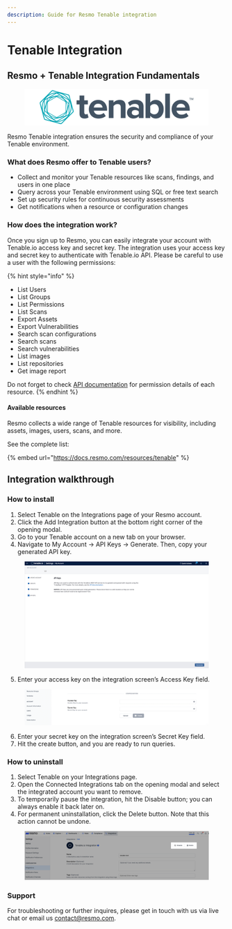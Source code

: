 ```yaml
---
description: Guide for Resmo Tenable integration
---
```


# Tenable Integration

## Resmo + Tenable Integration Fundamentals

<figure><img src="../.gitbook/assets/teanble-logo.png" alt=""><figcaption></figcaption></figure>

Resmo Tenable integration ensures the security and compliance of your Tenable environment.

### What does Resmo offer to Tenable users?

* Collect and monitor your Tenable resources like scans, findings, and users in one place
* Query across your Tenable environment using SQL or free text search
* Set up security rules for continuous security assessments
* Get notifications when a resource or configuration changes

### How does the integration work?

Once you sign up to Resmo, you can easily integrate your account with Tenable.io access key and secret key. The integration uses your access key and secret key to authenticate with Tenable.io API. Please be careful to use a user with the following permissions:

{% hint style="info" %}
* List Users
* List Groups
* List Permissions
* List Scans
* Export Assets
* Export Vulnerabilities
* Search scan configurations
* Search scans
* Search vulnerabilities
* List images
* List repositories
* Get image report

Do not forget to check [API documentation](https://developer.tenable.com/reference/navigate) for permission details of each resource.
{% endhint %}

#### Available resources

Resmo collects a wide range of Tenable resources for visibility, including assets, images, users, scans, and more.

See the complete list:

{% embed url="https://docs.resmo.com/resources/tenable" %}

## Integration walkthrough

### How to install

1. Select Tenable on the Integrations page of your Resmo account.
2. Click the Add Integration button at the bottom right corner of the opening modal.
3. Go to your Tenable account on a new tab on your browser.&#x20;
4. Navigate to My Account -> API Keys -> Generate. Then, copy your generated API key.

<figure><img src="../.gitbook/assets/tenable-api-key.png" alt=""><figcaption></figcaption></figure>

5. Enter your access key on the integration screen’s Access Key field.

<figure><img src="../.gitbook/assets/tenable-integration-configuration (1).png" alt=""><figcaption></figcaption></figure>

6. Enter your secret key on the integration screen’s Secret Key field.
7. Hit the create button, and you are ready to run queries.

### How to uninstall

1. Select Tenable on your Integrations page.
2. Open the Connected Integrations tab on the opening modal and select the integrated account you want to remove.
3. To temporarily pause the integration, hit the Disable button; you can always enable it back later on.&#x20;
4. For permanent uninstallation, click the Delete button. Note that this action cannot be undone.

<figure><img src="../.gitbook/assets/tenable-disable (2).png" alt=""><figcaption></figcaption></figure>

### Support

For troubleshooting or further inquires, please get in touch with us via live chat or email us contact@resmo.com.
